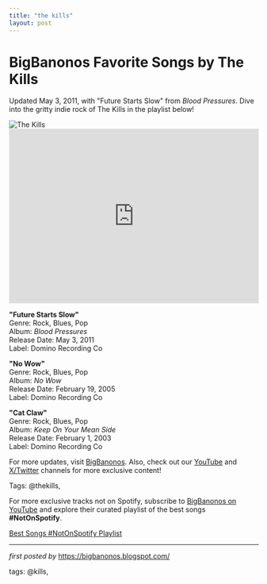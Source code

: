 ```yaml
---
title: "the kills"
layout: post
---
```

<!-- Title of the Post -->
<h1 >BigBanonos Favorite Songs by The Kills</h1> <!-- Introductory Text -->
<p >Updated May 3, 2011, with "Future Starts Slow" from <em>Blood Pressures</em>. Dive into the gritty indie rock of The Kills in the playlist below!</p> <!-- Featured Image -->
<div > <img src="https://i.scdn.co/image/ab67616100005174dc72312190b3742e1ff2783a" alt="The Kills" />
</div> <!-- Spotify Embed -->
<div > <iframe src="https://open.spotify.com/embed/playlist/4kdxfLP9ndj0XonKy7dAC8?utm_source=generator" width="100%" height="352" frameborder="0" allowfullscreen="" allow="autoplay; clipboard-write; encrypted-media; fullscreen; picture-in-picture" loading="lazy"></iframe>
</div> <!-- Song Information -->
<div > <p><strong>"Future Starts Slow"</strong><br> Genre: Rock, Blues, Pop<br> Album: <em>Blood Pressures</em><br> Release Date: May 3, 2011<br> Label: Domino Recording Co</p> <p><strong>"No Wow"</strong><br> Genre: Rock, Blues, Pop<br> Album: <em>No Wow</em><br> Release Date: February 19, 2005<br> Label: Domino Recording Co</p> <p><strong>"Cat Claw"</strong><br> Genre: Rock, Blues, Pop<br> Album: <em>Keep On Your Mean Side</em><br> Release Date: February 1, 2003<br> Label: Domino Recording Co</p>
</div> <!-- Footer Links -->
<div > <p>For more updates, visit <a href="https://bigbanonos.blogspot.com/" target="_blank">BigBanonos</a>. Also, check out our <a href="https://www.youtube.com/@BigBanonos" target="_blank">YouTube</a> and <a href="https://x.com/bigbanonos" target="_blank">X/Twitter</a> channels for more exclusive content!</p>
</div> <!-- Tags -->
<p >Tags: @thekills,</p>


<!--Subscribe and Playlist Links-->
<div>
    <p>For more exclusive tracks not on Spotify, subscribe to <a href="https://www.youtube.com/@BigBanonos" target="_blank">BigBanonos on YouTube</a> and explore their curated playlist of the best songs <strong>#NotOnSpotify</strong>.</p>
    <p><a href="https://www.youtube.com/playlist?list=PLtuNtuTatqI0kFahUCbtbfenC_ET5O_tr" target="_blank">Best Songs #NotOnSpotify Playlist<br /></a></p></div>

<hr />

<p><em>first posted by</em> <a href="https://bigbanonos.blogspot.com/" rel="noopener" target="_new">https://bigbanonos.blogspot.com/</a></p>

<p>tags: @kills,</p>
